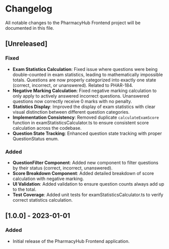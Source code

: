 # Changelog

All notable changes to the PharmacyHub Frontend project will be documented in this file.

## [Unreleased]

### Fixed
- **Exam Statistics Calculation**: Fixed issue where questions were being double-counted in exam statistics, leading to mathematically impossible totals. Questions are now properly categorized into exactly one state (correct, incorrect, or unanswered). Related to PHAR-184.
- **Negative Marking Calculation**: Fixed negative marking calculation to only apply to actively answered incorrect questions. Unanswered questions now correctly receive 0 marks with no penalty.
- **Statistics Display**: Improved the display of exam statistics with clear visual distinction between different question categories.
- **Implementation Consistency**: Removed duplicate `calculateExamScore` function in examStatisticsCalculator.ts to ensure consistent score calculation across the codebase.
- **Question State Tracking**: Enhanced question state tracking with proper QuestionStatus enum.

### Added
- **QuestionFilter Component**: Added new component to filter questions by their status (correct, incorrect, unanswered).
- **Score Breakdown Component**: Added detailed breakdown of score calculation with negative marking.
- **UI Validation**: Added validation to ensure question counts always add up to the total.
- **Test Coverage**: Added unit tests for examStatisticsCalculator.ts to verify correct statistics calculation.

## [1.0.0] - 2023-01-01

### Added
- Initial release of the PharmacyHub Frontend application.
